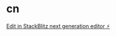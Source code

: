 # cn

[Edit in StackBlitz next generation editor ⚡️](https://stackblitz.com/~/github.com/maux-nacym/cn)